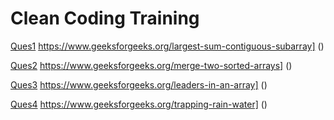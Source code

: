 # Clean Coding Training

[Ques1](https://github.com/eshaanmangal/CleanCoding/tree/master/src/main/java/com/training/cleancoding/ques1)
https://www.geeksforgeeks.org/largest-sum-contiguous-subarray] ()


[Ques2](https://github.com/eshaanmangal/CleanCoding/tree/master/src/main/java/com/training/cleancoding/ques2)
https://www.geeksforgeeks.org/merge-two-sorted-arrays] ()


[Ques3](https://github.com/eshaanmangal/CleanCoding/tree/master/src/main/java/com/training/cleancoding/ques3)
https://www.geeksforgeeks.org/leaders-in-an-array] ()


[Ques4](https://github.com/eshaanmangal/CleanCoding/tree/master/src/main/java/com/training/cleancoding/ques4)
https://www.geeksforgeeks.org/trapping-rain-water] ()
